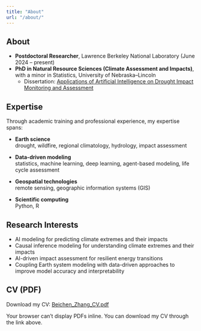 ```yaml
---
title: "About"
url: "/about/"
---
```


## About

- **Postdoctoral Researcher**, Lawrence Berkeley National Laboratory (June 2024 – present)  
- **PhD in Natural Resource Sciences (Climate Assessment and Impacts)**, with a minor in Statistics, University of Nebraska–Lincoln  
  - Dissertation: [Applications of Artificial Intelligence on Drought Impact Monitoring and Assessment](https://digitalcommons.unl.edu/dissertations/AAI31301976/)

## Expertise

Through academic training and professional experience, my expertise spans:

- **Earth science**  
  drought, wildfire, regional climatology, hydrology, impact assessment  

- **Data-driven modeling**  
  statistics, machine learning, deep learning, agent-based modeling, life cycle assessment  

- **Geospatial technologies**  
  remote sensing, geographic information systems (GIS)  

- **Scientific computing**  
  Python, R

## Research Interests

- AI modeling for predicting climate extremes and their impacts  
- Causal inference modeling for understanding climate extremes and their impacts  
- AI-driven impact assessment for resilient energy transitions  
- Coupling Earth system modeling with data-driven approaches to improve model accuracy and interpretability  

## CV (PDF)

Download my CV: [Beichen_Zhang_CV.pdf](/files/Academic_CV_BZ.pdf)

<object data="/files/Academic_CV_BZ.pdf" type="application/pdf" width="100%" height="800">
  <p>Your browser can’t display PDFs inline. You can download my CV through the link above.</p>
</object>
